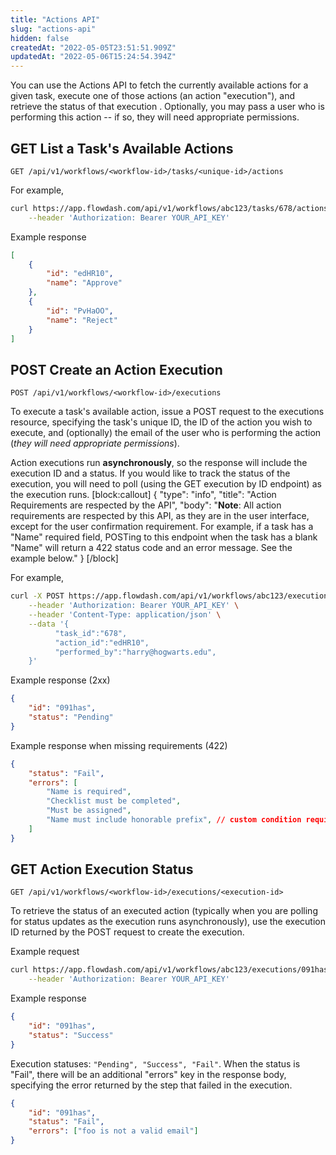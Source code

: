 ```yaml
---
title: "Actions API"
slug: "actions-api"
hidden: false
createdAt: "2022-05-05T23:51:51.909Z"
updatedAt: "2022-05-06T15:24:54.394Z"
---
```

You can use the Actions API to fetch the currently available actions for a given task, execute one of those actions (an action "execution"), and retrieve the status of that execution . Optionally, you may pass a user who is performing this action -- if so, they will need appropriate permissions.


## GET List a Task's Available Actions

```
GET /api/v1/workflows/<workflow-id>/tasks/<unique-id>/actions
```

For example,

```bash
curl https://app.flowdash.com/api/v1/workflows/abc123/tasks/678/actions \
    --header 'Authorization: Bearer YOUR_API_KEY'
````

Example response
```json
[
    {
        "id": "edHR10",
        "name": "Approve"
    },
    {
        "id": "PvHaOO",
        "name": "Reject"
    }
]
```

## POST Create an Action Execution

```
POST /api/v1/workflows/<workflow-id>/executions
```

To execute a task's available action, issue a POST request to the executions resource, specifying the task's unique ID, the ID of the action you wish to execute, and (optionally) the email of the user who is performing the action (*they will need appropriate permissions*).

Action executions run **asynchronously**, so the response will include the execution ID and a status. If you would like to track the status of the execution, you will need to poll (using the GET execution by ID endpoint) as the execution runs.
[block:callout]
{
  "type": "info",
  "title": "Action Requirements are respected by the API",
  "body": "**Note**: All action requirements are respected by this API, as they are in the user interface, except for the user confirmation requirement. For example, if a task has a \"Name\" required field, POSTing to this endpoint when the task has a blank \"Name\" will return a 422 status code and an error message. See the example below."
}
[/block]

For example,

```bash
curl -X POST https://app.flowdash.com/api/v1/workflows/abc123/executions \
    --header 'Authorization: Bearer YOUR_API_KEY' \
    --header 'Content-Type: application/json' \
    --data '{
          "task_id":"678",
          "action_id":"edHR10",
          "performed_by":"harry@hogwarts.edu",
    }'
```

Example response (2xx)

```json
{
    "id": "091has",
    "status": "Pending"
}
```

Example response when missing requirements (422)

```json
{
    "status": "Fail",
    "errors": [ 
        "Name is required",
        "Checklist must be completed",
        "Must be assigned",
        "Name must include honorable prefix", // custom condition requirement
    ]
}
```

## GET Action Execution Status

```
GET /api/v1/workflows/<workflow-id>/executions/<execution-id>
```

To retrieve the status of an executed action (typically when you are polling for status updates as the execution runs asynchronously), use the execution ID returned by the POST request to create the execution.

Example request

```bash
curl https://app.flowdash.com/api/v1/workflows/abc123/executions/091has \
    --header 'Authorization: Bearer YOUR_API_KEY'
```

Example response

```json
{
    "id": "091has",
    "status": "Success"
}
```

Execution statuses: `"Pending", "Success", "Fail"`.
When the status is "Fail", there will be an additional "errors" key in the response body, specifying the error returned by the step that failed in the execution.

```json
{
    "id": "091has",
    "status": "Fail",
    "errors": ["foo is not a valid email"]
}
```
